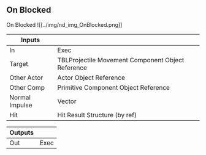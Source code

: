 ## On Blocked
On Blocked
![[../img/nd_img_OnBlocked.png]]

|Inputs||
|--|--|
| In | Exec |
| Target | TBLProjectile Movement Component Object Reference |
| Other Actor | Actor Object Reference |
| Other Comp | Primitive Component Object Reference |
| Normal Impulse | Vector |
| Hit | Hit Result Structure (by ref) |

|Outputs||
|--|--|
| Out | Exec |
